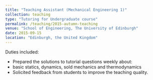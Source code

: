 ```yaml
---
title: "Teaching Assistant (Mechanical Engineering 1)"
collection: teaching
type: "Tutoring for Undergraduate course"
permalink: /teaching/2015-autumn-teaching
venue: "School of Engineering, The University of Edinburgh"
date: 2015-09-15
location: "Edinburgh, the United Kingdom"
---
```


Duties included:
* Prepared the solutions to tutorial questions weekly about:
 * basic statics, dynamics, sold mechanics and thermodynamics
* Solicited feedback from students to improve the teaching quality.
